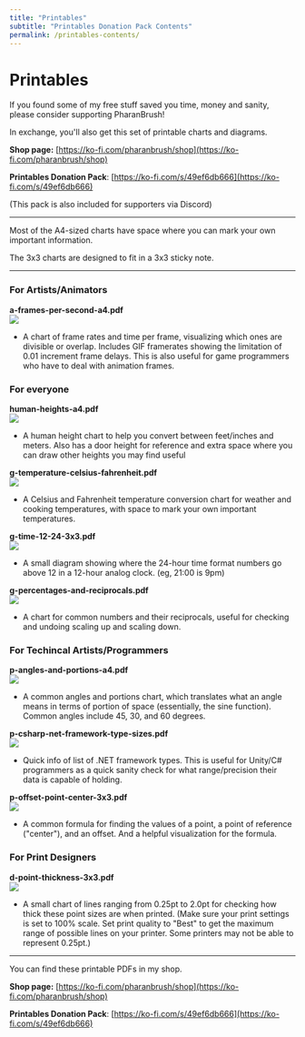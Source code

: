```yaml
---
title: "Printables"
subtitle: "Printables Donation Pack Contents"
permalink: /printables-contents/
---
```


# Printables

If you found some of my free stuff saved you time, money and sanity, please consider supporting PharanBrush!

In exchange, you'll also get this set of printable charts and diagrams.

**Shop page:** [https://ko-fi.com/pharanbrush/shop](https://ko-fi.com/pharanbrush/shop)  

**Printables Donation Pack**: [https://ko-fi.com/s/49ef6db666](https://ko-fi.com/s/49ef6db666)  


(This pack is also included for supporters via Discord)

---

Most of the A4-sized charts have space where you can mark your own important information.

The 3x3 charts are designed to fit in a 3x3 sticky note.

---

### For Artists/Animators
**a-frames-per-second-a4.pdf**  
![](img/printables/time-per-frame.png)  
- A chart of frame rates and time per frame, visualizing which ones are divisible or overlap. Includes GIF framerates showing the limitation of 0.01 increment frame delays. This is also useful for game programmers who have to deal with animation frames.


### For everyone
**human-heights-a4.pdf**  
![](img/printables/human-heights.png)  
- A human height chart to help you convert between feet/inches and meters. Also has a door height for reference and extra space where you can draw other heights you may find useful

**g-temperature-celsius-fahrenheit.pdf**  
![](img/printables/celsius-and-fahrenheit.png)  
- A Celsius and Fahrenheit temperature conversion chart for weather and cooking temperatures, with space to mark your own important temperatures.

**g-time-12-24-3x3.pdf**  
![](img/printables/12-24-time.jpg)  
- A small diagram showing where the 24-hour time format numbers go above 12 in a 12-hour analog clock. (eg, 21:00 is 9pm)

**g-percentages-and-reciprocals.pdf**  
![](img/printables/percentages-and-reciprocals.jpg)  
- A chart for common numbers and their reciprocals, useful for checking and undoing scaling up and scaling down.

### For Techincal Artists/Programmers
**p-angles-and-portions-a4.pdf**  
![](img/printables/angles-and-portions.jpg)  
- A common angles and portions chart, which translates what an angle means in terms of portion of space (essentially, the sine function). Common angles include 45, 30, and 60 degrees.

**p-csharp-net-framework-type-sizes.pdf**  
![](img/printables/net-framework-types.jpg)  
- Quick info of list of .NET framework types. This is useful for Unity/C# programmers as a quick sanity check for what range/precision their data is capable of holding.

**p-offset-point-center-3x3.pdf**  
![](img/printables/offset-point-center.jpg)  
- A common formula for finding the values of a point, a point of reference ("center"), and an offset. And a helpful visualization for the formula.



### For Print Designers
**d-point-thickness-3x3.pdf**  
![](img/printables/point-thickness.jpg)  
- A small chart of lines ranging from 0.25pt to 2.0pt for checking how thick these point sizes are when printed. (Make sure your print settings is set to 100% scale. Set print quality to "Best" to get the maximum range of possible lines on your printer. Some printers may not be able to represent 0.25pt.)

---

You can find these printable PDFs in my shop.

**Shop page:** [https://ko-fi.com/pharanbrush/shop](https://ko-fi.com/pharanbrush/shop)  

**Printables Donation Pack**: [https://ko-fi.com/s/49ef6db666](https://ko-fi.com/s/49ef6db666)  
